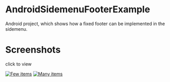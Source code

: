 # AndroidSidemenuFooterExample

Android project, which shows how a fixed footer can be implemented in the sidemenu.

# Screenshots
click to view

[![Few items](https://lh3.googleusercontent.com/N6u8fzhbWiam4UeDwClKZvFPyrIgb_0j0hrpTJJi_Q8gu3pt_jQBzrMudTjGsKUksnixcYL3ArFfAVQmNzoJyTQpvrqCZ-VAFoIQ0iufl1ZMtTzvv6zAo_9alEm7WwnFra99IEsb5X0eyo8QVDHu5FmyGWnTXyi3AEARswWOgNtcVxaHIFU3SRe6qJxLRKd4tetAI2xYCadygHW1DvZfZktovzg6wtC_jRgFKFjb3PSg_bFVvhFmTCZh2jiyK_zgGhz_EDX42oo0a7HDC_tZ-4JX9AX8K4FJRGp3zgU6MMHDZFyZqE4KSZkjU82Sj-6BCP4E1C-xglssw4Is727t_xVW_kSrsk5c4OpDsp0hqhxNfPppFNfjQgzpIv45wvGZyoUQIZ93EuYw2xJe7VxMpunzsPffic4cnmKIypfAcvP1Iv77b4BAoNIo4zUWYRgS43liEh3SZ08YGI7gsb2reYSNbrWgFFdOjW7h0jDwrKyUKDWRttWk2bGlEjHvsxARWlfnJ5qmcb35zGrf_Pa73dsDSKShhh3NM-yx-rIoRIDmizQX0djRUXSXZC3R6bToGlJsXCO_wxVo_3f0Kjc_Ky3NWs6zpbtkhLgHM345PW-LRBKH=w738-h1311-no)](https://goo.gl/photos/njwEYPj5Xm8EKQUU7)
[![Many items](https://lh3.googleusercontent.com/_bOWoV4qn4_ILV-BPxYs-H1Fyq4WDlyaQizQ_hz32B8Bz4_OUgHiJSTIUH1Vcxz0cwLWk-plUInhbETDTJTtvYxls2j7N9XUXgEyZillY-7THgNwvrxM_GsF_Kf2EL3jEdU6-ZT5SHHrV7pZhKsPz8qLWdtQGSZP4GQCon_QjILt15tdZPHtOdld5lxsCo6WNy3N-hm_QAXpmQgBIockGsFzGrz_JnrWO_P5HmlPRVCv5WDTOs6vrXQMCUeYrQoAtF1h1kDXPlcsMXffyY4E3lA3NycOwoa1pBrKpIjfk1JPl9CuKlHN9jMw3uuuD-Lj90DdgsGDbmrglmqXS-tAxdPC5mY5VgsJvo_uagZi7dhq4ZOICDo1wCfa8_PH78xyqhctxu-vyP0FiGAA0fYq-uDXUxRG9YFoPWAYiiWnbCP_RA2561T5W1wbh55BJXV8fswkilamWpd3t-mxXcfSyU9eWmcPJjBafxTf6D07bp7-LDs7ELMH54-M9QewTwii2J-jBEZqSLkwQk_zuHhMNtH_oGjqYdJICLGFuGyHd_m-7zBDk2WnZub01rQZEpT6boVXU7Y52TMGzBmKg5sBpoBqo0dySUBjYbzU8SUrvoW1UlbW=w738-h1311-no)](https://goo.gl/photos/njwEYPj5Xm8EKQUU7)
